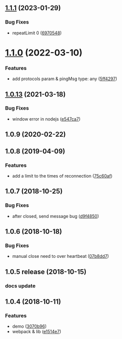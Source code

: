<a name="1.1.1"></a>
## [1.1.1](https://github.com/zimv/websocket-heartbeat-js/compare/v1.1.0...v1.1.1) (2023-01-29)


### Bug Fixes

* repeatLimit 0 ([6970548](https://github.com/zimv/websocket-heartbeat-js/commit/6970548))



<a name="1.1.0"></a>
# [1.1.0](https://github.com/zimv/websocket-heartbeat-js/compare/v1.0.13...v1.1.0) (2022-03-10)


### Features

* add protocols param & pingMsg type: any ([5ff4297](https://github.com/zimv/websocket-heartbeat-js/commit/5ff4297))



<a name="1.0.13"></a>
## [1.0.13](https://github.com/zimv/websocket-heartbeat-js/compare/v1.0.12...v1.0.13) (2021-03-18)


### Bug Fixes

* window error in nodejs ([e547ca7](https://github.com/zimv/websocket-heartbeat-js/commit/e547ca7))



<a name="1.0.9"></a>
## 1.0.9 (2020-02-22)



<a name="1.0.8"></a>
## 1.0.8 (2019-04-09)

### Features

* add a limit to the times of reconnection ([75c60af](https://github.com/zimv/websocket-heartbeat-js/commit/75c60af))



<a name="1.0.7"></a>
## 1.0.7 (2018-10-25)


### Bug Fixes

*  after closed, send message bug ([d9f4850](https://github.com/zimv/websocket-heartbeat-js/commit/d9f4850))


<a name="1.0.6"></a>
## 1.0.6 (2018-10-18)


### Bug Fixes

* manual close need to over heartbeat ([07b8dd7](https://github.com/zimv/websocket-heartbeat-js/commit/07b8dd7))


<a name="1.0.5"></a>
## 1.0.5 release (2018-10-15)


### docs update


<a name="1.0.4"></a>
## 1.0.4 (2018-10-11)


### Features

* demo ([3070b96](https://github.com/zimv/websocket-heartbeat-js/commit/3070b96))
* webpack & lib ([e1514e7](https://github.com/zimv/websocket-heartbeat-js/commit/e1514e7))




